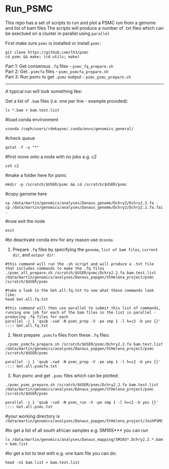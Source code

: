 # Run_PSMC

This repo has a set of scripts to run and plot a PSMC run from a genome and list of bam files
The scripts will produce a number of .txt files which can be exectued on a cluster in parallel using `parallel`

First make sure `psmc` is installed or install `psmc`:  
```
git clone https://github.com/lh3/psmc  
cd psmc && make; (cd utils; make)
```

Part 1: Get consensus `.fq` files - `psmc_fq_prepare.sh`  
Part 2: Get `.psmcfa` files - `psmc_psmcfa_prepare.sh`  
Part 3: Run psmc to get `.psmc` output - `psmc_psmc_prepare.sh`  

____

A typical run will look something like:  

Get a list of `.bam` files (i.e. one per line - example provided):  
```
ls *.bam > bam.test.list  
```

#load conda environment  
```
sconda /ceph/users/rdekayne/.conda/envs/genomics_general/
```

#check queue
```
qstat -f -u "*"
```  

#first move onto a node with no jobs e.g. c2
```
ssh c2
```  

#make a folder here for psmc
```
mkdir -p /scratch/$USER/psmc && cd /scratch/$USER/psmc
```  

#copy genome here
```
cp /data/martin/genomics/analyses/Danaus_genome/Dchry2/Dchry2.2.fa .
cp /data/martin/genomics/analyses/Danaus_genome/Dchry2/Dchry2.2.fa.fai .
```  

#now exit the node  
```
exit
```  

#to deactivate conda env for any reason use `dconda`

1. Prepare `.fq` files by specifying the `genome`, `list of bam files`, `current dir`, and `outpur dir`:  
```
#this command will run the .sh script and will produce a .txt file that includes commands to make the .fq files
./psmc_all_prepare.sh /scratch/$USER/psmc/Dchry2.2.fa bam.test.list /data/martin/genomics/analyses/Danaus_popgen/StHelena_project/psmc /scratch/$USER/psmc 

#take a look in the Get.all.fq.txt to see what these commands look like:
head Get.all.fq.txt

#this command will then use parallel to submit this list of commands, running one job for each of the bam files in the list in parallel - producing .fq files for each
parallel -j 1 'qsub -cwd -N psmc_prep -V -pe smp 1 -l h=c2 -b yes {}' :::: Get.all.fq.txt  
```  

2. Next prepare `.psmcfa` files from these `.fq` files:  
```
./psmc_psmcfa_prepare.sh /scratch/$USER/psmc/Dchry2.2.fa bam.test.list /data/martin/genomics/analyses/Danaus_popgen/StHelena_project/psmc /scratch/$USER/psmc 

parallel -j 1 'qsub -cwd -N psmc_prep -V -pe smp 1 -l h=c2 -b yes {}' :::: Get.all.psmcfa.txt  
```  

3. Run psmc and get `.psmc` files which can be plotted:  
```
./psmc_psmc_prepare.sh /scratch/$USER/psmc/Dchry2.2.fa bam.test.list /data/martin/genomics/analyses/Danaus_popgen/StHelena_project/psmc /scratch/$USER/psmc 

parallel -j 1 'qsub -cwd -N psmc_run -V -pe smp 1 -l h=c2 -b yes {}' :::: Get.all.psmc.txt
```

#your working directory is `/data/martin/genomics/analyses/Danaus_popgen/StHelena_project/JoshPSMC`  

#to get a list of all south african samples e.g. SM16S*** you can run  
```
ls /data/martin/genomics/analyses/Danaus_mapping/SM16S*.Dchry2.2.*.bam > bam.list
```  

#to get a list to test with e.g. one bam file you can do:  
```
head -n1 bam.list > bam.test.list
```  
